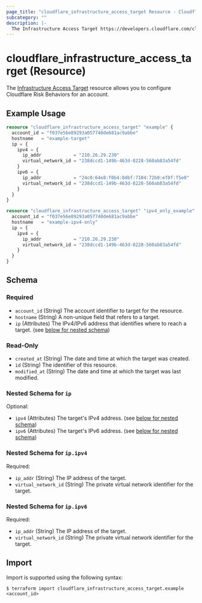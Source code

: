 ```yaml
---
page_title: "cloudflare_infrastructure_access_target Resource - Cloudflare"
subcategory: ""
description: |-
  The Infrastructure Access Target https://developers.cloudflare.com/cloudflare-one/insights/risk-score/ resource allows you to configure Cloudflare Risk Behaviors for an account.
---
```


# cloudflare_infrastructure_access_target (Resource)

The [Infrastructure Access Target](https://developers.cloudflare.com/cloudflare-one/insights/risk-score/) resource allows you to configure Cloudflare Risk Behaviors for an account.

## Example Usage

```terraform
resource "cloudflare_infrastructure_access_target" "example" {
  account_id = "f037e56e89293a057740de681ac9abbe"
  hostname   = "example-target"
  ip = {
    ipv4 = {
      ip_addr            = "210.26.29.230"
      virtual_network_id = "238dccd1-149b-463d-8228-560ab83a54fd"
    }
    ipv6 = {
      ip_addr            = "24c0:64e8:f0b4:8dbf:7104:72b0:ef8f:f5e0"
      virtual_network_id = "238dccd1-149b-463d-8228-560ab83a54fd"
    }
  }
}

resource "cloudflare_infrastructure_access_target" "ipv4_only_example" {
  account_id = "f037e56e89293a057740de681ac9abbe"
  hostname   = "example-ipv4-only"
  ip = {
    ipv4 = {
      ip_addr            = "210.26.29.230"
      virtual_network_id = "238dccd1-149b-463d-8228-560ab83a54fd"
    }
  }
}
```
<!-- schema generated by tfplugindocs -->
## Schema

### Required

- `account_id` (String) The account identifier to target for the resource.
- `hostname` (String) A non-unique field that refers to a target.
- `ip` (Attributes) The IPv4/IPv6 address that identifies where to reach a target. (see [below for nested schema](#nestedatt--ip))

### Read-Only

- `created_at` (String) The date and time at which the target was created.
- `id` (String) The identifier of this resource.
- `modified_at` (String) The date and time at which the target was last modified.

<a id="nestedatt--ip"></a>
### Nested Schema for `ip`

Optional:

- `ipv4` (Attributes) The target's IPv4 address. (see [below for nested schema](#nestedatt--ip--ipv4))
- `ipv6` (Attributes) The target's IPv6 address. (see [below for nested schema](#nestedatt--ip--ipv6))

<a id="nestedatt--ip--ipv4"></a>
### Nested Schema for `ip.ipv4`

Required:

- `ip_addr` (String) The IP address of the target.
- `virtual_network_id` (String) The private virtual network identifier for the target.


<a id="nestedatt--ip--ipv6"></a>
### Nested Schema for `ip.ipv6`

Required:

- `ip_addr` (String) The IP address of the target.
- `virtual_network_id` (String) The private virtual network identifier for the target.

## Import

Import is supported using the following syntax:

```shell
$ terraform import cloudflare_infrastructure_access_target.example <account_id>
```
